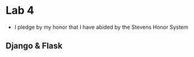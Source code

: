 # Lab 4
  - I pledge by my honor that I have abided by the Stevens Honor System

## Django & Flask



